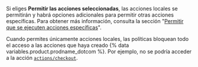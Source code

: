 Si eliges **Permitir las acciones seleccionadas**, las acciones locales se permitirán y habrá opciones adicionales para permitir otras acciones específicas. Para obtener más información, consulta la sección "[Permitir que se ejecuten acciones específicas](#allowing-specific-actions-to-run)".

Cuando permites únicamente acciones locales, las políticas bloquean todo el acceso a las acciones que haya creado {% data variables.product.prodname_dotcom %}. Por ejemplo, no se podría acceder a la acción [`actions/checkout`](https://github.com/actions/checkout).
